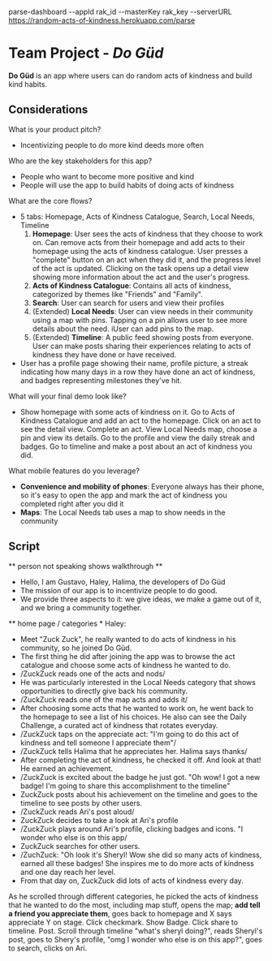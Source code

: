 parse-dashboard --appId rak_id --masterKey rak_key --serverURL https://random-acts-of-kindness.herokuapp.com/parse

# Team Project - *Do Güd*

**Do Güd** is an app where users can do random acts of kindness and build kind habits.

## Considerations

What is your product pitch?
- Incentivizing people to do more kind deeds more often

Who are the key stakeholders for this app?
- People who want to become more positive and kind
- People will use the app to build habits of doing acts of kindness

What are the core flows?
- 5 tabs: Homepage, Acts of Kindness Catalogue, Search, Local Needs, Timeline
  1. **Homepage**: User sees the acts of kindness that they choose to work on. Can remove acts from their homepage and add acts to their homepage using the acts of kindness catalogue. User presses a "complete" button on an act when they did it, and the progress level of the act is updated. Clicking on the task opens up a detail view showing more information about the act and the user's progress.
  2. **Acts of Kindness Catalogue**: Contains all acts of kindness, categorized by themes like "Friends" and "Family".
  3. **Search**: User can search for users and view their profiles
  4. (Extended) **Local Needs**: User can view needs in their community using a map with pins. Tapping on a pin allows user to see more details about the need. iUser can add pins to the map.
  5. (Extended) **Timeline**: A public feed showing posts from everyone. User can make posts sharing their experiences relating to acts of kindness they have done or have received.
- User has a profile page showing their name, profile picture, a streak indicating how many days in a row they have done an act of kindness, and badges representing milestones they've hit.

What will your final demo look like?
- Show homepage with some acts of kindness on it. Go to Acts of Kindness Catalogue and add an act to the homepage. Click on an act to see the detail view. Complete an act. View Local Needs map, choose a pin and view its details. Go to the profile and view the daily streak and badges. Go to timeline and make a post about an act of kindness you did.

What mobile features do you leverage?
- **Convenience and mobility of phones**: Everyone always has their phone, so it's easy to open the app and mark the act of kindness you completed right after you did it
- **Maps**: The Local Needs tab uses a map to show needs in the community

## Script

** person not speaking shows walkthrough **
- Hello, I am Gustavo, Haley, Halima, the developers of Do Güd
- The mission of our app is to incentivize people to do good.
- We provide three aspects to it: we give ideas, we make a game out of it, and we bring a community together.

** home page / categories *
Haley:
- Meet "Zuck Zuck", he really wanted to do acts of kindness in his community, so he joined Do Güd. 
- The first thing he did after joining the app was to browse the act catalogue and choose some acts of kindness he wanted to do. 
- /ZuckZuck reads one of the acts and nods/
- He was particularly interested in the Local Needs category that shows opportunities to directly give back his community. 
- /ZuckZuck reads one of the map acts and adds it/
- After choosing some acts that he wanted to work on, he went back to the homepage to see a list of his choices. He also can see the Daily Challenge, a curated act of kindness that rotates everyday. 
- /ZuckZuck taps on the appreciate act: "I'm going to do this act of kindness and tell someone I appreciate them"/
- /ZuckZuck tells Halima that he appreciates her. Halima says thanks/
- After completing the act of kindness, he checked it off. And look at that! He earned an achievement.
- /ZuckZuck is excited about the badge he just got. "Oh wow! I got a new badge! I'm going to share this accomplishment to the timeline"
- ZuckZuck posts about his achievement on the timeline and goes to the timeline to see posts by other users.
- /ZuckZuck reads Ari's post aloud/
- ZuckZuck decides to take a look at Ari's profile
- /ZuckZuck plays around Ari's profile, clicking badges and icons. "I wonder who else is on this app/
- ZuckZuck searches for other users.
- /ZuchZuck: "Oh look it's Sheryl! Wow she did so many acts of kindness, earned all these badges! She inspires me to do more acts of kindness and one day reach her level.
- From that day on, ZuckZuck did lots of acts of kindness every day.

As he scrolled through different categories, he picked the acts of kindness that he wanted to do the most, including map stuff, opens the map; **add tell a friend you appreciate them**, goes back to homepage and X says appreciate Y on stage. Click checkmark. Show Badge. Click share to timeline. Post. Scroll through timeline "what's sheryl doing?", reads Sheryl's post, goes to Shery's profile, 
"omg I wonder who else is on this app?", goes to search, clicks on Ari.
